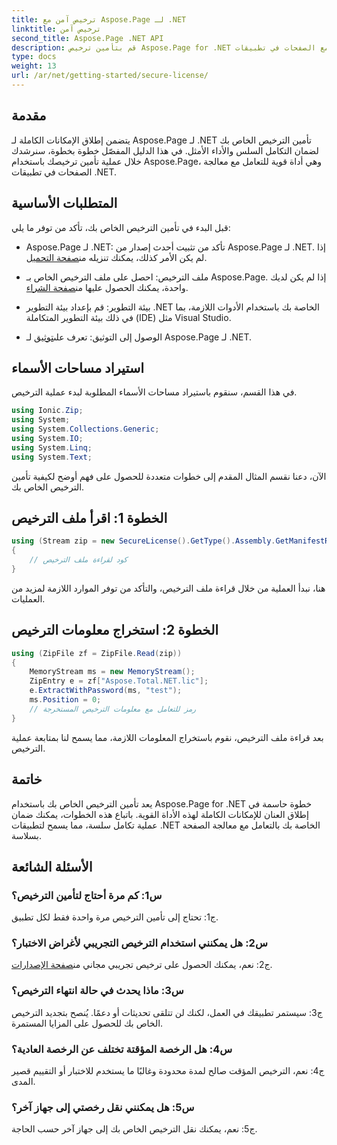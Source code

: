 ```yaml
---
title: ترخيص آمن مع Aspose.Page لـ .NET
linktitle: ترخيص آمن
second_title: Aspose.Page .NET API
description: قم بتأمين ترخيص Aspose.Page for .NET الخاص بك بسهولة من خلال دليلنا التفصيلي خطوة بخطوة. أطلق العنان للإمكانات الكاملة للتعامل السلس مع الصفحات في تطبيقات .NET الخاصة بك.
type: docs
weight: 13
url: /ar/net/getting-started/secure-license/
---
```

## مقدمة

يتضمن إطلاق الإمكانات الكاملة لـ Aspose.Page لـ .NET تأمين الترخيص الخاص بك لضمان التكامل السلس والأداء الأمثل. في هذا الدليل المفصّل خطوة بخطوة، سنرشدك خلال عملية تأمين ترخيصك باستخدام Aspose.Page، وهي أداة قوية للتعامل مع معالجة الصفحات في تطبيقات .NET.

## المتطلبات الأساسية

قبل البدء في تأمين الترخيص الخاص بك، تأكد من توفر ما يلي:

-  Aspose.Page لـ .NET: تأكد من تثبيت أحدث إصدار من Aspose.Page لـ .NET. إذا لم يكن الأمر كذلك، يمكنك تنزيله من[صفحة التحميل](https://releases.aspose.com/page/net/).

-  ملف الترخيص: احصل على ملف الترخيص الخاص بـ Aspose.Page. إذا لم يكن لديك واحدة، يمكنك الحصول عليها من[صفحة الشراء](https://purchase.aspose.com/buy).

- بيئة التطوير: قم بإعداد بيئة التطوير .NET الخاصة بك باستخدام الأدوات اللازمة، بما في ذلك بيئة التطوير المتكاملة (IDE) مثل Visual Studio.

-  الوصول إلى التوثيق: تعرف على[توثيق](https://reference.aspose.com/page/net/) لـ Aspose.Page لـ .NET.

## استيراد مساحات الأسماء

في هذا القسم، سنقوم باستيراد مساحات الأسماء المطلوبة لبدء عملية الترخيص.


```csharp
using Ionic.Zip;
using System;
using System.Collections.Generic;
using System.IO;
using System.Linq;
using System.Text;
```

الآن، دعنا نقسم المثال المقدم إلى خطوات متعددة للحصول على فهم أوضح لكيفية تأمين الترخيص الخاص بك.

## الخطوة 1: اقرأ ملف الترخيص

```csharp
using (Stream zip = new SecureLicense().GetType().Assembly.GetManifestResourceStream("Aspose.Total.NET.lic.zip"))
{
    // كود لقراءة ملف الترخيص
}
```

هنا، نبدأ العملية من خلال قراءة ملف الترخيص، والتأكد من توفر الموارد اللازمة لمزيد من العمليات.

## الخطوة 2: استخراج معلومات الترخيص

```csharp
using (ZipFile zf = ZipFile.Read(zip))
{
    MemoryStream ms = new MemoryStream();
    ZipEntry e = zf["Aspose.Total.NET.lic"];
    e.ExtractWithPassword(ms, "test");
    ms.Position = 0;
    // رمز للتعامل مع معلومات الترخيص المستخرجة
}
```

بعد قراءة ملف الترخيص، نقوم باستخراج المعلومات اللازمة، مما يسمح لنا بمتابعة عملية الترخيص.

## خاتمة

يعد تأمين الترخيص الخاص بك باستخدام Aspose.Page for .NET خطوة حاسمة في إطلاق العنان للإمكانات الكاملة لهذه الأداة القوية. باتباع هذه الخطوات، يمكنك ضمان عملية تكامل سلسة، مما يسمح لتطبيقات .NET الخاصة بك بالتعامل مع معالجة الصفحة بسلاسة.

## الأسئلة الشائعة

### س1: كم مرة أحتاج لتأمين الترخيص؟

ج1: تحتاج إلى تأمين الترخيص مرة واحدة فقط لكل تطبيق.

### س2: هل يمكنني استخدام الترخيص التجريبي لأغراض الاختبار؟

 ج2: نعم، يمكنك الحصول على ترخيص تجريبي مجاني من[صفحة الإصدارات](https://releases.aspose.com/).

### س3: ماذا يحدث في حالة انتهاء الترخيص؟

ج3: سيستمر تطبيقك في العمل، لكنك لن تتلقى تحديثات أو دعمًا. يُنصح بتجديد الترخيص الخاص بك للحصول على المزايا المستمرة.

### س4: هل الرخصة المؤقتة تختلف عن الرخصة العادية؟

ج4: نعم، الترخيص المؤقت صالح لمدة محدودة وغالبًا ما يستخدم للاختبار أو التقييم قصير المدى.

### س5: هل يمكنني نقل رخصتي إلى جهاز آخر؟

ج5: نعم، يمكنك نقل الترخيص الخاص بك إلى جهاز آخر حسب الحاجة.